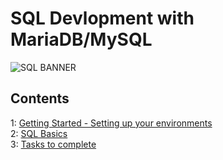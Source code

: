 # SQL Devlopment with MariaDB/MySQL
![SQL BANNER](https://github.com/idrisfab/mariadb-demo/blob/main/Resources/img/SQL-Banner.jpg?raw=true)

## Contents
1: [Getting Started - Setting up your environments](./Getting%20Started.md)     
2: [SQL Basics](./sqlbasics.md)  
3: [Tasks to complete ](./Tasks.md)



